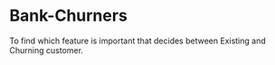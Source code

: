 # Bank-Churners
To find which feature is important that decides between Existing and Churning customer.

